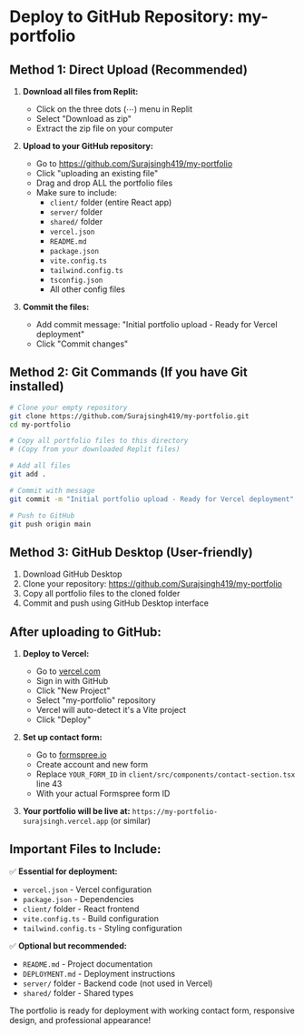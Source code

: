 # Deploy to GitHub Repository: my-portfolio

## Method 1: Direct Upload (Recommended)

1. **Download all files from Replit:**
   - Click on the three dots (⋯) menu in Replit
   - Select "Download as zip"
   - Extract the zip file on your computer

2. **Upload to your GitHub repository:**
   - Go to https://github.com/Surajsingh419/my-portfolio
   - Click "uploading an existing file"
   - Drag and drop ALL the portfolio files
   - Make sure to include:
     - `client/` folder (entire React app)
     - `server/` folder 
     - `shared/` folder
     - `vercel.json`
     - `README.md`
     - `package.json`
     - `vite.config.ts`
     - `tailwind.config.ts`
     - `tsconfig.json`
     - All other config files

3. **Commit the files:**
   - Add commit message: "Initial portfolio upload - Ready for Vercel deployment"
   - Click "Commit changes"

## Method 2: Git Commands (If you have Git installed)

```bash
# Clone your empty repository
git clone https://github.com/Surajsingh419/my-portfolio.git
cd my-portfolio

# Copy all portfolio files to this directory
# (Copy from your downloaded Replit files)

# Add all files
git add .

# Commit with message
git commit -m "Initial portfolio upload - Ready for Vercel deployment"

# Push to GitHub
git push origin main
```

## Method 3: GitHub Desktop (User-friendly)

1. Download GitHub Desktop
2. Clone your repository: https://github.com/Surajsingh419/my-portfolio
3. Copy all portfolio files to the cloned folder
4. Commit and push using GitHub Desktop interface

## After uploading to GitHub:

1. **Deploy to Vercel:**
   - Go to [vercel.com](https://vercel.com)
   - Sign in with GitHub
   - Click "New Project"
   - Select "my-portfolio" repository
   - Vercel will auto-detect it's a Vite project
   - Click "Deploy"

2. **Set up contact form:**
   - Go to [formspree.io](https://formspree.io)
   - Create account and new form
   - Replace `YOUR_FORM_ID` in `client/src/components/contact-section.tsx` line 43
   - With your actual Formspree form ID

3. **Your portfolio will be live at:**
   `https://my-portfolio-surajsingh.vercel.app` (or similar)

## Important Files to Include:

✅ **Essential for deployment:**
- `vercel.json` - Vercel configuration
- `package.json` - Dependencies
- `client/` folder - React frontend
- `vite.config.ts` - Build configuration
- `tailwind.config.ts` - Styling configuration

✅ **Optional but recommended:**
- `README.md` - Project documentation
- `DEPLOYMENT.md` - Deployment instructions
- `server/` folder - Backend code (not used in Vercel)
- `shared/` folder - Shared types

The portfolio is ready for deployment with working contact form, responsive design, and professional appearance!
